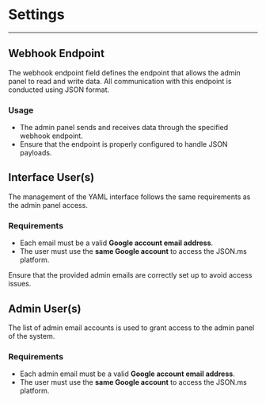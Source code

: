 # Settings

---

## Webhook Endpoint

The webhook endpoint field defines the endpoint that allows the admin panel to read and write data. All communication with this endpoint is conducted using JSON format.

### Usage
- The admin panel sends and receives data through the specified webhook endpoint.
- Ensure that the endpoint is properly configured to handle JSON payloads.

## Interface User(s)

The management of the YAML interface follows the same requirements as the admin panel access.

### Requirements
- Each email must be a valid **Google account email address**.
- The user must use the **same Google account** to access the JSON.ms platform.

Ensure that the provided admin emails are correctly set up to avoid access issues.

## Admin User(s)

The list of admin email accounts is used to grant access to the admin panel of the system.

### Requirements
- Each admin email must be a valid **Google account email address**.
- The user must use the **same Google account** to access the JSON.ms platform.
